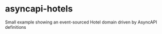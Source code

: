 # asyncapi-hotels
Small example showing an event-sourced Hotel domain driven by AsyncAPI definitions
